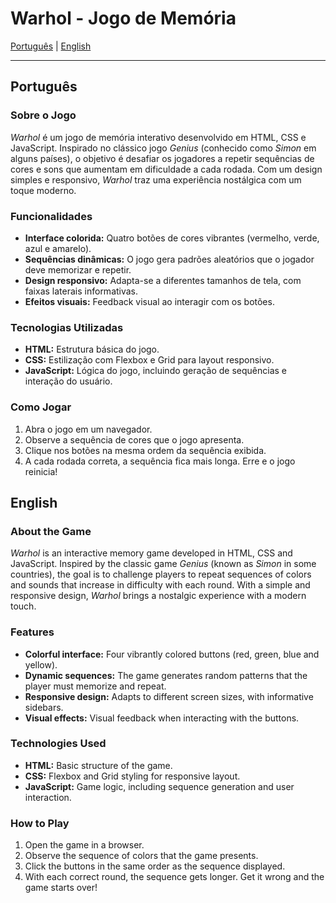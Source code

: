 # Warhol - Jogo de Memória

[Português](#português) | [English](#english)

---

## Português

### Sobre o Jogo
*Warhol* é um jogo de memória interativo desenvolvido em HTML, CSS e JavaScript. Inspirado no clássico jogo *Genius* (conhecido como *Simon* em alguns países), o objetivo é desafiar os jogadores a repetir sequências de cores e sons que aumentam em dificuldade a cada rodada. Com um design simples e responsivo, *Warhol* traz uma experiência nostálgica com um toque moderno.

### Funcionalidades
- **Interface colorida:** Quatro botões de cores vibrantes (vermelho, verde, azul e amarelo).
- **Sequências dinâmicas:** O jogo gera padrões aleatórios que o jogador deve memorizar e repetir.
- **Design responsivo:** Adapta-se a diferentes tamanhos de tela, com faixas laterais informativas.
- **Efeitos visuais:** Feedback visual ao interagir com os botões.

### Tecnologias Utilizadas
- **HTML:** Estrutura básica do jogo.
- **CSS:** Estilização com Flexbox e Grid para layout responsivo.
- **JavaScript:** Lógica do jogo, incluindo geração de sequências e interação do usuário.

### Como Jogar
1. Abra o jogo em um navegador.
2. Observe a sequência de cores que o jogo apresenta.
3. Clique nos botões na mesma ordem da sequência exibida.
4. A cada rodada correta, a sequência fica mais longa. Erre e o jogo reinicia!

## English

### About the Game
*Warhol* is an interactive memory game developed in HTML, CSS and JavaScript. Inspired by the classic game *Genius* (known as *Simon* in some countries), the goal is to challenge players to repeat sequences of colors and sounds that increase in difficulty with each round. With a simple and responsive design, *Warhol* brings a nostalgic experience with a modern touch.

### Features
- **Colorful interface:** Four vibrantly colored buttons (red, green, blue and yellow).
- **Dynamic sequences:** The game generates random patterns that the player must memorize and repeat.
- **Responsive design:** Adapts to different screen sizes, with informative sidebars.
- **Visual effects:** Visual feedback when interacting with the buttons.

### Technologies Used
- **HTML:** Basic structure of the game.
- **CSS:** Flexbox and Grid styling for responsive layout.
- **JavaScript:** Game logic, including sequence generation and user interaction.

### How to Play
1. Open the game in a browser.
2. Observe the sequence of colors that the game presents.
3. Click the buttons in the same order as the sequence displayed.
4. With each correct round, the sequence gets longer. Get it wrong and the game starts over!